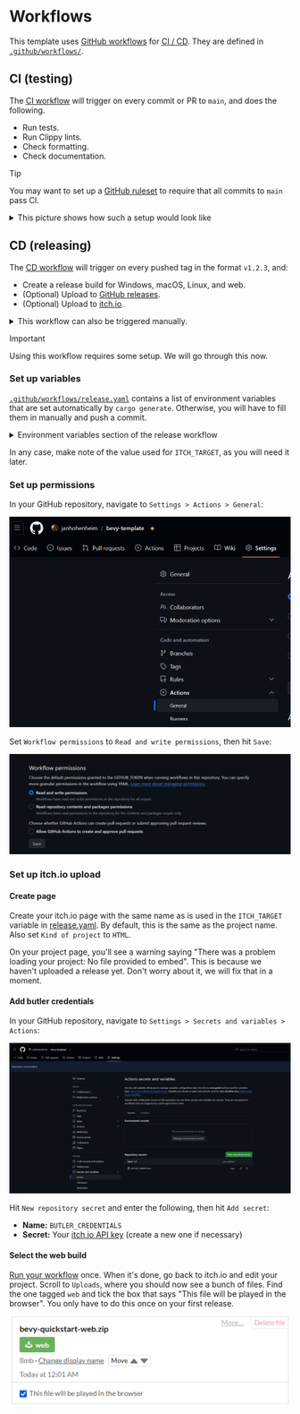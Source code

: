 # Workflows

This template uses [GitHub workflows](https://docs.github.com/en/actions/using-workflows) for [CI / CD](https://www.redhat.com/en/topics/devops/what-is-ci-cd).
They are defined in [`.github/workflows/`](../.github/workflows).

## CI (testing)

The [CI workflow](.github/workflows/ci.yaml) will trigger on every commit or PR to `main`, and does the following.

- Run tests.
- Run Clippy lints.
- Check formatting.
- Check documentation.

> [!Tip]
> You may want to set up a [GitHub ruleset](https://docs.github.com/en/repositories/configuring-branches-and-merges-in-your-repository/managing-rulesets/about-rulesets) to require that all commits to `main` pass CI.
> <details>
> <summary>This picture shows how such a setup would look like</summary>
> <img src="img/workflow-ruleset.png" alt="A screenshot showing a GitHub ruleset with status checks enabled" width="100%">
> </details>

## CD (releasing)

The [CD workflow](../.github/workflows/release.yaml) will trigger on every pushed tag in the format `v1.2.3`, and:

- Create a release build for Windows, macOS, Linux, and web.
- (Optional) Upload to [GitHub releases](https://docs.github.com/en/repositories/releasing-projects-on-github).
- (Optional) Upload to [itch.io](https://itch.io).

<details>
  <summary>This workflow can also be triggered manually.</summary>

In your GitHub repository, navigate to `Actions > Release > Run workflow`:

![A screenshot showing a manually triggered workflow on GitHub Actions](./img/workflow-dispatch-release.png)

Enter a version number in the format `v1.2.3`, then hit the green `Run workflow` button.
</details>

> [!Important]
> Using this workflow requires some setup. We will go through this now.

### Set up variables

[`.github/workflows/release.yaml`](../.github/workflows/release.yaml) contains a list of environment variables that are set automatically by `cargo generate`.
Otherwise, you will have to fill them in manually and push a commit.

<details>
<summary>Environment variables section of the release workflow</summary>

```yaml
env:
  # The base filename of the binary produced by `cargo build`.
  BINARY: bevy_template
  # The name to use for the packaged application produced by this workflow.
  PACKAGE_NAME: bevy-template
  # The itch.io page to upload to, in the format: `user-name/project-name`.
  # Comment this out to disable.
  ITCH_TARGET: the-bevy-flock/bevy-template
  # The organization or author that owns the rights to the game.
  OWNER: the-bevy-flock
  # The path to the assets directory.
  ASSETS_DIR: assets
  # Whether packages produced by this workflow should be uploaded to the Github release.
  UPLOAD_PACKAGES_TO_GITHUB_RELEASE: true
  # Before enabling LFS, please take a look at GitHub's documentation for costs and quota limits:
  # https://docs.github.com/en/repositories/working-with-files/managing-large-files/about-storage-and-bandwidth-usage
  USE_GIT_LFS: false
```

</details>

In any case, make note of the value used for `ITCH_TARGET`, as you will need it later.

### Set up permissions

In your GitHub repository, navigate to `Settings > Actions > General`:

![A screenshot showing how to navigate to the general GitHub Actions settings](./img/workflow-settings.png)

Set `Workflow permissions` to `Read and write permissions`, then hit `Save`:

![A screenshot showing where to change workflow permissions](./img/workflow-settings-permissions.png)

### Set up itch.io upload

#### Create page

Create your itch.io page with the same name as is used in the `ITCH_TARGET` variable in [release.yaml](../.github/workflows/release.yaml).
By default, this is the same as the project name.
Also set `Kind of project` to `HTML`.

On your project page, you'll see a warning saying "There was a problem loading your project: No file provided to embed". This is because we haven't uploaded a release yet. Don't worry about it, we will fix that in a moment.

#### Add butler credentials

In your GitHub repository, navigate to `Settings > Secrets and variables > Actions`:

![A screenshot showing where to add secrets in the GitHub Actions settings](./img/workflow-secrets.png)

Hit `New repository secret` and enter the following, then hit `Add secret`:

- **Name:** `BUTLER_CREDENTIALS`
- **Secret:** Your [itch.io API key](https://itch.io/user/settings/api-keys) (create a new one if necessary)

#### Select the web build

[Run your workflow](#cd-releasing) once. When it's done, go back to itch.io and edit your project.
Scroll to `Uploads`, where you should now see a bunch of files. Find the one tagged `web` and tick the box that says "This file will be played in the browser". You only have to do this once on your first release.

![A screenshot showing a web build selected in the itch.io uploads](img/workflow-itch-release.png)
